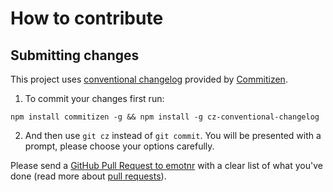 # How to contribute

## Submitting changes

This project uses [conventional changelog](https://github.com/conventional-changelog/conventional-changelog) provided by [Commitizen](https://github.com/commitizen/cz-cli).

1) To commit your changes first run:
```
npm install commitizen -g && npm install -g cz-conventional-changelog
```
2) And then use `git cz` instead of `git commit`. You will be presented with a prompt, please choose your options carefully.

Please send a [GitHub Pull Request to emotnr](https://github.com/vladzima/emotnr/pull/new/master) with a clear list of what you've done (read more about [pull requests](https://help.github.com/en/articles/about-pull-requests)).
